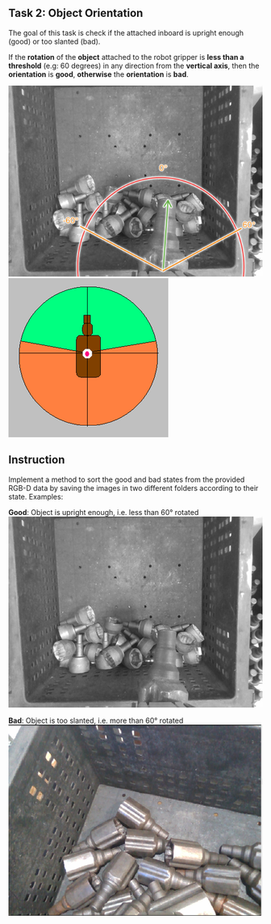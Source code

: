 ## Task 2: Object Orientation

The goal of this task is check if the attached inboard is upright enough (good) or too slanted (bad).

If the **rotation** of the **object** attached to the robot gripper is **less than a threshold** (e.g: 60 degrees) in any direction from the **vertical axis**, then the **orientation** is **good**, **otherwise** the **orientation** is **bad**. 

![angle](imgs/rotation_limit_inboard.png)
![angle](imgs/pose_corrector_angle.png)


Instruction
---
Implement a method to sort the good and bad states from the provided RGB-D data by saving the images in two different folders according to their state. Examples:

**Good**: Object is upright enough, i.e. less than 60° rotated
![good_rotation](imgs/g_2033.png)

**Bad**: Object is too slanted, i.e. more than 60° rotated
![bad_rotation](imgs/pose_corrector_ch_extr_rot.png)
